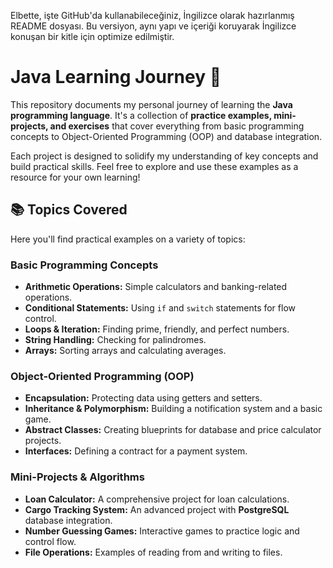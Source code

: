 Elbette, işte GitHub'da kullanabileceğiniz, İngilizce olarak hazırlanmış README dosyası. Bu versiyon, aynı yapı ve içeriği koruyarak İngilizce konuşan bir kitle için optimize edilmiştir.

# Java Learning Journey 🚀

This repository documents my personal journey of learning the **Java programming language**. It's a collection of **practice examples, mini-projects, and exercises** that cover everything from basic programming concepts to Object-Oriented Programming (OOP) and database integration.

Each project is designed to solidify my understanding of key concepts and build practical skills. Feel free to explore and use these examples as a resource for your own learning!

## 📚 Topics Covered

Here you'll find practical examples on a variety of topics:

### Basic Programming Concepts
* **Arithmetic Operations:** Simple calculators and banking-related operations.
* **Conditional Statements:** Using `if` and `switch` statements for flow control.
* **Loops & Iteration:** Finding prime, friendly, and perfect numbers.
* **String Handling:** Checking for palindromes.
* **Arrays:** Sorting arrays and calculating averages.

### Object-Oriented Programming (OOP)
* **Encapsulation:** Protecting data using getters and setters.
* **Inheritance & Polymorphism:** Building a notification system and a basic game.
* **Abstract Classes:** Creating blueprints for database and price calculator projects.
* **Interfaces:** Defining a contract for a payment system.

### Mini-Projects & Algorithms
* **Loan Calculator:** A comprehensive project for loan calculations.
* **Cargo Tracking System:** An advanced project with **PostgreSQL** database integration.
* **Number Guessing Games:** Interactive games to practice logic and control flow.
* **File Operations:** Examples of reading from and writing to files.

